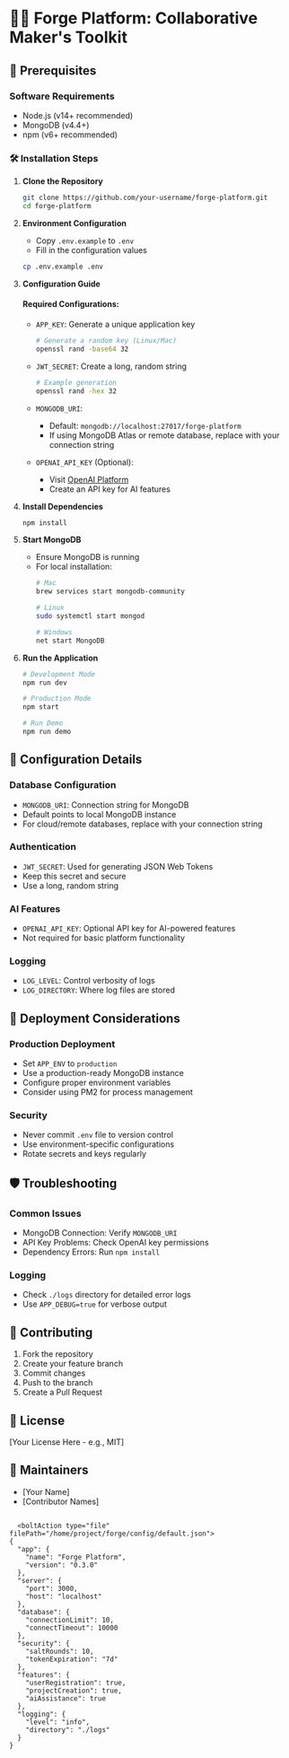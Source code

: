 # 🏴‍☠️ Forge Platform: Collaborative Maker's Toolkit

## 🌊 Prerequisites

### Software Requirements
- Node.js (v14+ recommended)
- MongoDB (v4.4+)
- npm (v6+ recommended)

### 🛠 Installation Steps

1. **Clone the Repository**
   ```bash
   git clone https://github.com/your-username/forge-platform.git
   cd forge-platform
   ```

2. **Environment Configuration**
   - Copy `.env.example` to `.env`
   - Fill in the configuration values

   ```bash
   cp .env.example .env
   ```

3. **Configuration Guide**

   #### Required Configurations:
   - `APP_KEY`: Generate a unique application key
     ```bash
     # Generate a random key (Linux/Mac)
     openssl rand -base64 32
     ```

   - `JWT_SECRET`: Create a long, random string
     ```bash
     # Example generation
     openssl rand -hex 32
     ```

   - `MONGODB_URI`: 
     - Default: `mongodb://localhost:27017/forge-platform`
     - If using MongoDB Atlas or remote database, replace with your connection string

   - `OPENAI_API_KEY` (Optional):
     - Visit [OpenAI Platform](https://platform.openai.com/account/api-keys)
     - Create an API key for AI features

4. **Install Dependencies**
   ```bash
   npm install
   ```

5. **Start MongoDB**
   - Ensure MongoDB is running
   - For local installation:
     ```bash
     # Mac
     brew services start mongodb-community
     
     # Linux
     sudo systemctl start mongod
     
     # Windows
     net start MongoDB
     ```

6. **Run the Application**
   ```bash
   # Development Mode
   npm run dev

   # Production Mode
   npm start

   # Run Demo
   npm run demo
   ```

## 🧭 Configuration Details

### Database Configuration
- `MONGODB_URI`: Connection string for MongoDB
- Default points to local MongoDB instance
- For cloud/remote databases, replace with your connection string

### Authentication
- `JWT_SECRET`: Used for generating JSON Web Tokens
- Keep this secret and secure
- Use a long, random string

### AI Features
- `OPENAI_API_KEY`: Optional API key for AI-powered features
- Not required for basic platform functionality

### Logging
- `LOG_LEVEL`: Control verbosity of logs
- `LOG_DIRECTORY`: Where log files are stored

## 🚢 Deployment Considerations

### Production Deployment
- Set `APP_ENV` to `production`
- Use a production-ready MongoDB instance
- Configure proper environment variables
- Consider using PM2 for process management

### Security
- Never commit `.env` file to version control
- Use environment-specific configurations
- Rotate secrets and keys regularly

## 🛡️ Troubleshooting

### Common Issues
- MongoDB Connection: Verify `MONGODB_URI`
- API Key Problems: Check OpenAI key permissions
- Dependency Errors: Run `npm install`

### Logging
- Check `./logs` directory for detailed error logs
- Use `APP_DEBUG=true` for verbose output

## 🤝 Contributing
1. Fork the repository
2. Create your feature branch
3. Commit changes
4. Push to the branch
5. Create a Pull Request

## 📜 License
[Your License Here - e.g., MIT]

## 🏴 Maintainers
- [Your Name]
- [Contributor Names]
```

  <boltAction type="file" filePath="/home/project/forge/config/default.json">
{
  "app": {
    "name": "Forge Platform",
    "version": "0.3.0"
  },
  "server": {
    "port": 3000,
    "host": "localhost"
  },
  "database": {
    "connectionLimit": 10,
    "connectTimeout": 10000
  },
  "security": {
    "saltRounds": 10,
    "tokenExpiration": "7d"
  },
  "features": {
    "userRegistration": true,
    "projectCreation": true,
    "aiAssistance": true
  },
  "logging": {
    "level": "info",
    "directory": "./logs"
  }
}
